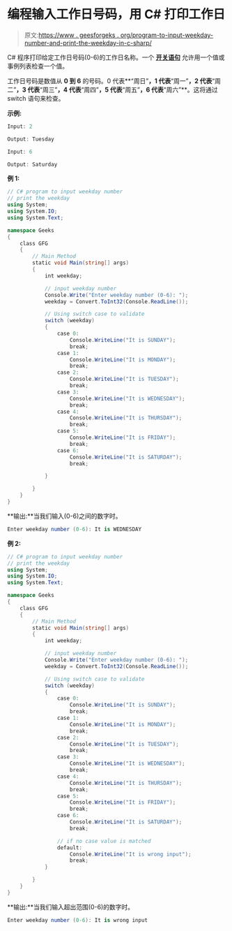 # 编程输入工作日号码，用 C# 打印工作日

> 原文:[https://www . geesforgeks . org/program-to-input-weekday-number-and-print-the-weekday-in-c-sharp/](https://www.geeksforgeeks.org/program-to-input-weekday-number-and-print-the-weekday-in-c-sharp/)

C# 程序打印给定工作日号码(0-6)的工作日名称。一个 **[开关语句](https://www.geeksforgeeks.org/switch-statement-in-c-sharp/)** 允许用一个值或事例列表检查一个值。

工作日号码是数值从 **0 到 6** 的号码。0 代表**“周日”**，1 代表**“周一”**，2 代表**“周二”**，3 代表**“周三”**，4 代表**“周四”**，5 代表**“周五”**，6 代表**“周六”**。这将通过 switch 语句来检查。

**示例:**

```cs
Input: 2

Output: Tuesday

Input: 6

Output: Saturday 

```

**例 1:**

```cs
// C# program to input weekday number 
// print the weekday
using System;
using System.IO;
using System.Text;

namespace Geeks
{
    class GFG
    {
        // Main Method 
        static void Main(string[] args)
        {
            int weekday;

            // input weekday number
            Console.Write("Enter weekday number (0-6): ");
            weekday = Convert.ToInt32(Console.ReadLine());

            // Using switch case to validate
            switch (weekday)
            {
                case 0:
                    Console.WriteLine("It is SUNDAY");
                    break;
                case 1:
                    Console.WriteLine("It is MONDAY");
                    break;
                case 2:
                    Console.WriteLine("It is TUESDAY");
                    break;
                case 3:
                    Console.WriteLine("It is WEDNESDAY");
                    break;
                case 4:
                    Console.WriteLine("It is THURSDAY");
                    break;
                case 5:
                    Console.WriteLine("It is FRIDAY");
                    break;
                case 6:
                    Console.WriteLine("It is SATURDAY");
                    break;

            }

        }
    }
}
```

**输出:**当我们输入(0-6)之间的数字时。

```cs
Enter weekday number (0-6): It is WEDNESDAY
```

**例 2:**

```cs
// C# program to input weekday number 
// print the weekday
using System;
using System.IO;
using System.Text;

namespace Geeks
{
    class GFG
    {
        // Main Method 
        static void Main(string[] args)
        {
            int weekday;

            // input weekday number
            Console.Write("Enter weekday number (0-6): ");
            weekday = Convert.ToInt32(Console.ReadLine());

            // Using switch case to validate
            switch (weekday)
            {
                case 0:
                    Console.WriteLine("It is SUNDAY");
                    break;
                case 1:
                    Console.WriteLine("It is MONDAY");
                    break;
                case 2:
                    Console.WriteLine("It is TUESDAY");
                    break;
                case 3:
                    Console.WriteLine("It is WEDNESDAY");
                    break;
                case 4:
                    Console.WriteLine("It is THURSDAY");
                    break;
                case 5:
                    Console.WriteLine("It is FRIDAY");
                    break;
                case 6:
                    Console.WriteLine("It is SATURDAY");
                    break;

                // if no case value is matched
                default:
                    Console.WriteLine("It is wrong input");
                    break;
            }

        }
    }
}
```

**输出:**当我们输入超出范围(0-6)的数字时。

```cs
Enter weekday number (0-6): It is wrong input
```